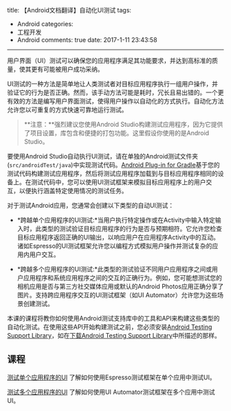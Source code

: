title: 【Android文档翻译】自动化UI测试
tags:
  - Android
categories:
  - 工程开发
  - Android
comments: true
date: 2017-1-11 23:43:58
---

用户界面（UI）测试可以确保您的应用程序满足其功能要求，并达到高标准的质量，使其更有可能被用户成功采纳。

UI测试的一种方法是简单地让人类测试者对目标应用程序执行一组用户操作，并验证它的行为是否正确。然而，该手动方法可能是耗时，冗长且易出错的。一个更有效的方法是编写用户界面测试，使得用户操作以自动化的方式执行。自动化方法允许您以可重复的方式快速可靠地运行测试。

> **注意：**强烈建议您使用Android Studio构建测试应用程序，因为它提供了项目设置，库包含和便捷的打包功能。这里假设你使用的是Android Studio。

要使用Android Studio自动执行UI测试，请在单独的Android测试文件夹(`src/androidTest/java`)中实现测试代码。[Android Plug-in for Gradle](https://developer.android.google.cn/tools/building/plugin-for-gradle.html)基于您的测试代码构建测试应用程序，然后将测试应用程序加载到与目标应用程序相同的设备上。在测试代​​码中，您可以使用UI测试框架来模拟目标应用程序上的用户交互，以便执行涵盖特定使用情况的测试任务。

对于测试Android应用，您通常会创建以下类型的自动UI测试：

- *跨越单个应用程序的UI测试:*当用户执行特定操作或在Activity中输入特定输入时，此类型的测试验证目标应用程序的行为是否与预期相符。它允许您检查目标应用程序返回正确的UI输出，以响应用户在应用程序Activity中的互动。诸如Espresso的UI测试框架允许您以编程方式模拟用户操作并测试复杂的应用内用户交互。

- *跨越多个应用程序的UI测试:*此类型的测试验证不同用户应用程序之间或用户应用程序和系统应用程序之间的交互的正确行为。例如，您可能想测试您的相机应用是否与第三方社交媒体应用或默认的Android Photos应用正确分享了图片。支持跨应用程序交互的UI测试框架（如UI Automator）允许您为这些场景创建测试。

本课的课程将教你如何使用Android测试支持库中的工具和API来构建这些类型的自动化测试。在使用这些API开始构建测试之前，您必须安装[Android Testing Support Library](https://developer.android.google.cn/tools/testing-support-library/index.html)，如在[下载Android Testing Support Library](https://developer.android.google.cn/tools/testing-support-library/index.html#setup)中所描述的那样。

## 课程

[测试单个应用程序的UI](/2017/01/13/【Android文档翻译】测试单个应用程序的UI/)
	了解如何使用Espresso测试框架在单个应用中测试UI。
	
[测试多个应用程序的UI](/2017/01/13/【Android文档翻译】测试多个应用程序的UI/)
	了解如何使用UI Automator测试框架在多个应用中测试UI。


